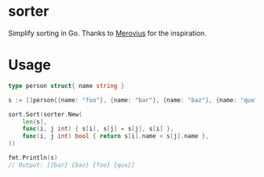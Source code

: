 # sorter
Simplify sorting in Go. Thanks to [Merovius](https://github.com/merovius) for the inspiration.

# Usage
```go
type person struct{ name string }

s := []person{{name: "foo"}, {name: "bar"}, {name: "baz"}, {name: "qux"}}

sort.Sort(sorter.New(
    len(s),
    func(i, j int) { s[i], s[j] = s[j], s[i] },
    func(i, j int) bool { return s[i].name < s[j].name },
))

fmt.Println(s)
// Output: [{bar} {baz} {foo} {qux}]
```
